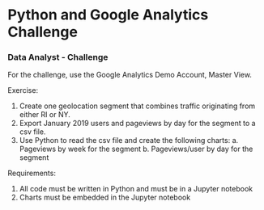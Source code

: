 # Python and Google Analytics Challenge

### Data Analyst - Challenge

For the challenge, use the Google Analytics Demo Account, Master View.

Exercise:
  1. Create one geolocation segment that combines traffic originating from either RI or NY.
  2. Export January 2019 users and pageviews by day for the segment to a csv file.
  3. Use Python to read the csv file and create the following charts:
    a. Pageviews by week for the segment
    b. Pageviews/user by day for the segment
    
Requirements:
  1. All code must be written in Python and must be in a Jupyter notebook
  2. Charts must be embedded in the Jupyter notebook
